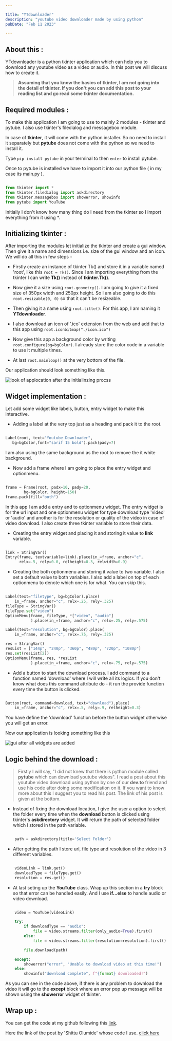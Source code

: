 ```yaml
---

title: "YTdownloader"
description: "youtube video downloader made by using python"
pubDate: "Feb 11 2023"

---
```


## About this :

YTdownloader is a python tkinter application which can help you to download any youtube video as a video or audio. In this post we will discuss how to create it.

> **Assuming that you know the basics of tkinter, I am not going into the detail of tkinter. If you don't you can add this post to your reading list and go read some tkinter documentation.**

## Required modules :

To make this application I am going to use to mainly 2 modules - tkinter and pytube. I also use tkinter's filedialog and messagebox module.

In case of **tkinter**, it will come with the python installer. So no need to install it separately but **pytube** does not come with the python so we need to install it.

Type `pip install pytube` in your terminal to then `enter` to install pytube.

Once to pytube is installed we have to import it into our python file ( in my case its main.py ).

```python

from tkinter import *
from tkinter.filedialog import askdirectory
from tkinter.messagebox import showerror, showinfo
from pytube import YouTube


```

Initially I don't know how many thing do I need from the tkinter so I import everything from it using \*.

## Initializing tkinter :

After importing the modules let initialize the tkinter and create a gui window. Then give it a name and dimensions i.e. size of the gui window and an icon. We will do all this in few steps -

- Firstly create an instance of tkinter Tk() and store it in a variable named 'root', like this `root = Tk()`. Since I am importing everything from the tkinter I can write **Tk()** instead of **tkinter.Tk()**.

- Now give it a size using `root.geometry()`. I am going to give it a fixed size of 350px width and 250px height. So I am also going to do this `root.resizable(0, 0)` so that it can't be resizeable.

- Then giving it a name using `root.title()`. For this app, I am naming it **YTdownloader**.

- I also download an icon of '.ico' extension from the web and add that to this app using `root.iconbitmap("./icon.ico")`

- Now give this app a background color by writing `root.configure(bg=bgColor)`. I already store the color code in a variable to use it multiple times.

- At last `root.mainloop()` at the very bottom of the file.

Our application should look something like this.

![look of applocation after the initialinzing procss](https://dev-to-uploads.s3.amazonaws.com/uploads/articles/d64toocvre4gynlyjk16.png)

## Widget implementation :

Let add some widget like labels, button, entry widget to make this interactive.

- Adding a label at the very top just as a heading and pack it to the root.

```py

Label(root, text="Youtube Downloader",
   bg=bgColor,font="sarif 15 bold").pack(pady=7)


```

I am also using the same background as the root to remove the it white background.

- Now add a frame where I am going to place the entry widget and optionmenu.

```python

frame = Frame(root, padx=10, pady=20,
        bg=bgColor, height=150)
frame.pack(fill="both")


```

In this app I am add a entry and to optionmenu widget. The entry widget is for the url input and one optionmenu widget for type download type 'video' or 'audio' and another is for the resolution or quality of the video in case of video download. I also create three tkinter variable to store their data.

- Creating the entry widget and placing it and storing it value to **link** variable.

```python

link = StringVar()
Entry(frame, textvariable=link).place(in_=frame, anchor="c",
      relx=.5, rely=0.0, relheight=0.3, relwidth=0.9)


```

- Creating the both optionmenu and storing it value to two variable. I also set a default value to both variables. I also add a label on top of each optionmenu to denote which one is for what. You can skip this.

```python

Label(text="filetype", bg=bgColor).place(
    in_=frame, anchor="c", relx=.25, rely=.325)
fileType = StringVar()
fileType.set("video")
OptionMenu(frame, fileType, *["video", "audio"]
           ).place(in_=frame, anchor="c", relx=.25, rely=.575)

Label(text="resolution", bg=bgColor).place(
    in_=frame, anchor="c", relx=.75, rely=.325)

res = StringVar()
resList = ["144p", "240p", "360p", "480p", "720p", "1080p"]
res.set(resList[2])
OptionMenu(frame, res, *resList
           ).place(in_=frame, anchor="c", relx=.75, rely=.575)


```

- Add a button to start the download process. I add command to a function named 'download' where I will write all its logics. If you don't know what does this command attribute do - it run the provide function every time the button is clicked.

```python

Button(root, command=download, text="download").place(
    in_=frame, anchor="c", relx=.5, rely=.9, relheight=0.3)


```

You have define the 'download' function before the button widget otherwise you will get an error.

Now our application is looking something like this

![gui after all widgets are added](https://dev-to-uploads.s3.amazonaws.com/uploads/articles/1k54uutksw00wcj46oph.png)

## Logic behind the download :

> Firstly I will say, "I did not knew that there is python module called **pytube** which can download youtube videos". I read a post about this youtube video download using python by one of our **dev.to** friend and use his code after doing some modification on it. If you want to know more about this I suggest you to read his post. The link of his post is given at the bottom.

- Instead of fixing the download location, I give the user a option to select the folder every time when the **download** button is clicked using tkinter's **askdirectory** widget. It will return the path of selected folder which I stored in the path variable.

```python

    path = askdirectory(title='Select Folder')


```

- After getting the path I store url, file type and resolution of the video in 3 different variables.

```python

    videoLink = link.get()
    downloadType = fileType.get()
    resolution = res.get()


```

- At last seting up the **YouTube** class. Wrap up this section in a **try** block so that error can be handled easily. And I use **if...else** to handle audio or video download.

```python

    video = YouTube(videoLink)

    try:
        if downloadType == "audio":
            file = video.streams.filter(only_audio=True).first()
        else:
            file = video.streams.filter(resolution=resolution).first()

        file.download(path)

    except:
        showerror("error", "Unable to download video at this time!")
    else:
        showinfo("download complete", f"{format} downloaded!")


```

As you can see in the code above, if there is any problem to download the video it will go to the **except** block where an error pop up message will be shown using the **showerror** widget of tkinter.

## Wrap up :

You can get the code at my github following this [link](https://github.com/dshaw0004/youtube-video-downloader).

Here the link of the post by 'Shittu Olumide' whose code I use.
[click here](https://dev.to/shittu_olumide_/how-to-download-youtube-music-and-videos-with-python-37k5)
